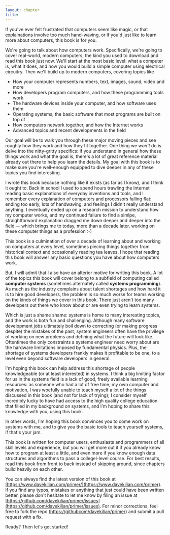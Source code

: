 ```yaml
---
layout: chapter
title:
---
```


If you've ever felt frustrated that computers seem like magic, or that explainations involve too much hand-waving, or if you'd just like to learn more about computers, this book is for you.

We're going to talk about how computers work. Specifically, we're going to cover real-world, modern computers, the kind you used to download and read this book just now. We'll start at the most basic level: what a computer is, what it does, and how you would build a simple computer using electrical circuitry. Then we'll build up to modern computers, covering topics like

* How your computer represents numbers, text, images, sound, video and more
* How developers program computers, and how these programming tools work
* The hardware devices inside your computer, and how software uses them
* Operating systems, the basic software that most programs are built on top of
* How computers network together, and how the Internet works
* Advanced topics and recent developments in the field

Our goal will be to walk you through these major moving pieces and see roughly how they work and how they fit together. One thing we *won't* do is delve into the nitty-gritty specifics: if you understand in general how these things work and what the goal is, there's a lot of great reference material already out there to help you learn the details. My goal with this book is to make sure you're well-enough equipped to dive deeper in any of these topics you find interesting.

I wrote this book because nothing like it exists (as far as I know), and I think it ought to. Back in school I used to spend hours trawling the Internet reading basic explanations of everyday inventions and tools, and I remember every explanation of computers and processors falling flat: ending too early, lots of handwaving, and feelings I didn't really understand anything. I eventually ended up on a research mission to understand how my computer works, and my continued failure to find a simlpe, straightforward explanation dragged me down deeper and deeper into the field &mdash; which brings me to today, more than a decade later, working on these computer things as a profession :-)

This book is a culmination of over a decade of learning about and working on computers at every level, sometimes piecing things together from historical context and occasionally reading tea leaves. I hope that reading this book will answer any basic questions you have about how computers work.

But, I will admit that I also have an alterior motive for writing this book. A lot of the topics this book will cover belong to a subfield of computing called **computer systems** (sometimes alternately called **systems programming**). As much as the industry complains about talent shortages and how hard it is to hire good developers, the problem is so much worse for teams working on the kinds of things we cover in this book. There just aren't too many developers out there who know about or are even trying to learn systems.

Which is just a shame shame: systems is home to many interesting topics, and the work is both fun and challenging. Although many software development jobs ultimately boil down to correcting (or making progress despite) the mistakes of the past, system engineers often have the privilege of working on new problems and defining what the future will look like. Oftentimes the only constraints a systems engineer need worry about are the hardware limitations imposed by fundamental physics. Plus, the shortage of systems developers frankly makes it profitable to be one, to a level even beyond software developers in general.

I'm hoping this book can help address this shortage of people knowledgeable (or at least interested) in systems. I think a big limiting factor for us in the systems field is a lack of good, freely available learning resources: as someone who had a lot of free time, my own computer and motivation, I was woefully unable to teach myself a lot of the things discussed in this book (and not for lack of trying); I consider myself incredibly lucky to have had access to the high quality college education that filled in my background on systems, and I'm hoping to share this knowledge with you, using this book.

In other words, I'm hoping this book convinces you to come work on systems with me, and to give you the basic tools to teach yourself systems, if that's your jam.

This book is written for computer users, enthusiasts and programmers of all skill levels and experience, but you will get more out it if you already know how to program at least a little, and even more if you know enough data structures and algorithms to pass a collegel-level course. For best results, read this book from front to back instead of skipping around, since chapters build heavily on each other.

You can always find the latest version of this book at [https://www.davekilian.com/primer/](https://www.davekilian.com/primer). If you find any typos, mistakes or anything that just could have been written better, please don't hesitate to let me know by filing an issue at [https://github.com/davekilian/primer/issues](https://github.com/davekilian/primer/issues). For minor corrections, feel free to fork the repo ([https://githubcom/davekilian/primer](https://github.com/davekilian/primer)) and submit a pull request with a fix. 

Ready? Then let's get started!